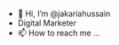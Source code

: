 - 👋 Hi, I’m @jakariahussain
- Digital Marketer
- 📫 How to reach me ...

<!---
jakariahussain52/jakariahussain52 is a ✨ special ✨ repository because its `README.md` (this file) appears on your GitHub profile.
You can click the Preview link to take a look at your changes.
--->
